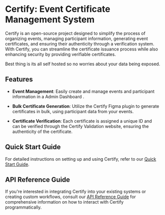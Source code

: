 # Certify: Event Certificate Management System

Certify is an open-source project designed to simplify the process of organizing events, managing participant information, generating event certificates, and ensuring their authenticity through a verification system. With Certify, you can streamline the certificate issuance process while also enhancing security by providing verifiable certificates.

Best thing is its all self hosted so no worries about your data being exposed.


## Features

-   **Event Management**: Easily create and manage events and participant information in a Admin Dashboard .
    
-   **Bulk Certificate Generation**: Utilize the Certify Figma plugin to generate certificates in bulk, using participant data from your events.
    
-   **Certificate Verification**: Each certificate is assigned a unique ID and can be verified through the Certify Validation website, ensuring the authenticity of the certificate.

## Quick Start Guide

For detailed instructions on setting up and using Certify, refer to our [Quick Start Guide]().

## API Reference Guide

If you're interested in integrating Certify into your existing systems or creating custom workflows, consult our [API Reference Guide]() for comprehensive information on how to interact with Certify programmatically.
